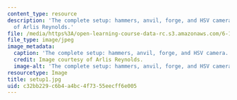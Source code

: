 ```yaml
---
content_type: resource
description: 'The complete setup: hammers, anvil, forge, and HSV camera. Image courtesy
  of Arlis Reynolds.'
file: /media/https%3A/open-learning-course-data-rc.s3.amazonaws.com/6-163-strobe-project-laboratory-fall-2005/c32bb229c6b4a4bc4f7355eecff6e005_setup1.jpg
file_type: image/jpeg
image_metadata:
  caption: 'The complete setup: hammers, anvil, forge, and HSV camera.'
  credit: Image courtesy of Arlis Reynolds.
  image-alt: 'The complete setup: hammers, anvil, forge, and HSV camera.'
resourcetype: Image
title: setup1.jpg
uid: c32bb229-c6b4-a4bc-4f73-55eecff6e005
---
```

